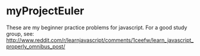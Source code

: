 myProjectEuler
==============
These are my beginner practice problems for javascript. For a good study group, see: 
http://www.reddit.com/r/learnjavascript/comments/1ceefw/learn_javascript_properly_omnibus_post/
